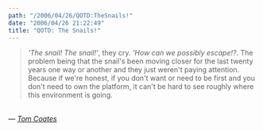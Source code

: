 ```yaml
---
path: "/2006/04/26/QOTD:TheSnails!" 
date: "2006/04/26 21:22:49" 
title: "QOTD: The Snails!" 
---
```

<blockquote><i>'The snail! The snail!'</i>, they cry. <i>'How can we possibly escape!?</i>. The problem being that the snail's been moving closer for the last twenty years one way or another and they just weren't paying attention. Because if we're honest, if you don't want or need to be first and you don't need to own the platform, it can't be hard to see roughly where this environment is going.</blockquote><br>&#8212; <a href="http://www.plasticbag.org/archives/2006/04/is_the_pace_of_change_really_such_a_shock.shtml"><cite>Tom Coates</cite></a>